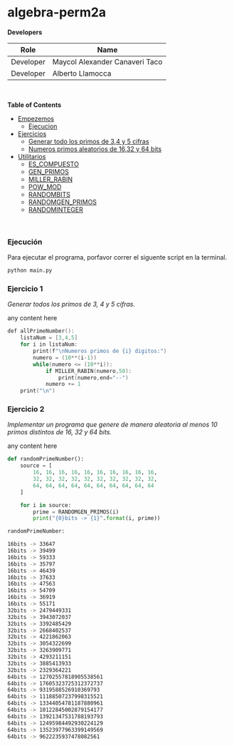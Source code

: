 # algebra-perm2a

**Developers**

| Role      | Name |
| ----------- | ----------- |
| Developer   | Maycol Alexander Canaveri Taco |
| Developer   | Alberto Llamocca |

<br>

**Table of Contents**

- [Empezemos]()
  - [Ejecucion](#ejecución)
- [Ejercicios]()
  - [Generar todo los primos de 3,4 y 5 cifras](#ejercicio-1)
  - [Numeros primos aleatorios de 16,32 y 64 bits](#ejercicio-2)
- [Utilitarios]()
  - [ES_COMPUESTO](./docs/ES_COMPUESTO.md)
  - [GEN_PRIMOS](./docs/GEN_PRIMOS.md)
  - [MILLER_RABIN](./docs/MILLER_RABIN.md)
  - [POW_MOD](./docs/POW_MOD.md)
  - [RANDOMBITS](./docs/RANDOMBITS.md)
  - [RANDOMGEN_PRIMOS](./docs/RANDOMGEN_PRIMOS.md)
  - [RANDOMINTEGER](./docs/RANDOMINTEGER.md)

<br>

### Ejecución

Para ejecutar el programa, porfavor correr el siguente script en la terminal.

```bash
python main.py
```
### Ejercicio 1
*Generar todos los primos de 3, 4 y 5 cifras.*

any content here

```c++
def allPrimeNumber():
    listaNum = [3,4,5]
    for i in listaNum:
        print(f"\nNumeros primos de {i} digitos:")
        numero = (10**(i-1))
        while(numero <= (10**i)):
            if MILLER_RABIN(numero,50):
                print(numero,end="--")
            numero += 1
    print("\n")
```
### Ejercicio 2
*Implementar un programa que genere de manera aleatoria al menos 10 primos distintos de 16, 32 y 64 bits.*

any content here

```python
def randomPrimeNumber():
    source = [ 
        16, 16, 16, 16, 16, 16, 16, 16, 16, 16,
        32, 32, 32, 32, 32, 32, 32, 32, 32, 32,
        64, 64, 64, 64, 64, 64, 64, 64, 64, 64
    ]

    for i in source:
        prime = RANDOMGEN_PRIMOS(i)
        print("{0}bits -> {1}".format(i, prime))
```
```bash
randomPrimeNumber:

16bits -> 33647
16bits -> 39499
16bits -> 59333
16bits -> 35797
16bits -> 46439
16bits -> 37633
16bits -> 47563
16bits -> 54709
16bits -> 36919
16bits -> 55171
32bits -> 2479449331
32bits -> 3943072037
32bits -> 3392485429
32bits -> 2668402537
32bits -> 4221862063
32bits -> 3054322699
32bits -> 3263909771
32bits -> 4293211151
32bits -> 3885413933
32bits -> 2329364221
64bits -> 12702557818905538561
64bits -> 17605323725312372737
64bits -> 9319588526910369793
64bits -> 11188507237998315521
64bits -> 13344054781187880961
64bits -> 10122845002879154177
64bits -> 13921347531788193793
64bits -> 12495984492930224129
64bits -> 13523977963399149569
64bits -> 9622235937478082561
```
